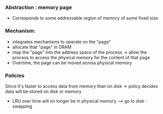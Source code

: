 
### Abstraction : memory page

- Corresponds to some addressable region of memory of some fixed size

### Mechanism: 
- integrates mechanisms to operate on the "page"
- allocate that "page" in DRAM 
- map the "page" into the address space of the process -> allow the process to access the physical memory for the content of that page
- Overtime, the page can be moved across physical memory 
### Policies 

Since it's faster to access data from memory than on disk -> policy decides data will be stored on disk or memory 
-  LRU over time will no longer be in physical memory -->  go to disk : swapping 